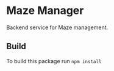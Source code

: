# Maze Manager

Backend service for Maze management.

## Build

  To build this package run `npm install`
